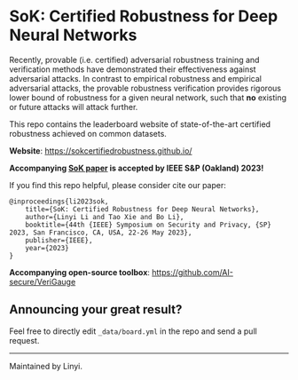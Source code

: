 # SoK: Certified Robustness for Deep Neural Networks

Recently, provable (i.e. certified) adversarial robustness training and verification methods have demonstrated their effectiveness against adversarial attacks. In contrast to empirical robustness and empirical adversarial attacks, the provable robustness verification provides rigorous lower bound of robustness for a given neural network, such that **no** existing or future attacks will attack further. 

This repo contains the leaderboard website of state-of-the-art certified robustness achieved on common datasets.

**Website**: https://sokcertifiedrobustness.github.io/

**Accompanying [SoK paper](https://arxiv.org/abs/2009.04131) is accepted by IEEE S&P (Oakland) 2023!**

If you find this repo helpful, please consider cite our paper:
```
@inproceedings{li2023sok,
    title={SoK: Certified Robustness for Deep Neural Networks},
    author={Linyi Li and Tao Xie and Bo Li},
    booktitle={44th {IEEE} Symposium on Security and Privacy, {SP} 2023, San Francisco, CA, USA, 22-26 May 2023},
    publisher={IEEE},
    year={2023}
}
```

**Accompanying open-source toolbox**: https://github.com/AI-secure/VeriGauge

## Announcing your great result?

Feel free to directly edit `_data/board.yml` in the repo and send a pull request.

---

Maintained by Linyi.